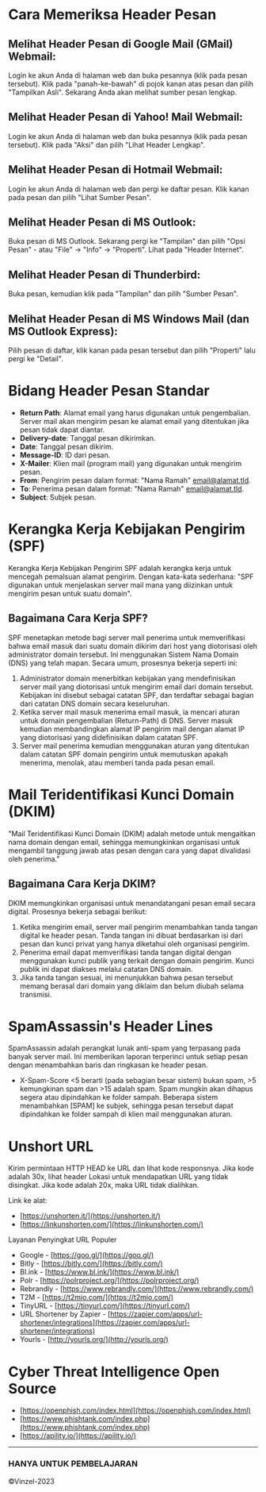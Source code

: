 
# Cara Memeriksa Header Pesan

## Melihat Header Pesan di **Google Mail (GMail) Webmail**:
Login ke akun Anda di halaman web dan buka pesannya (klik pada pesan tersebut). Klik pada "panah-ke-bawah" di pojok kanan atas pesan dan pilih "Tampilkan Asli". Sekarang Anda akan melihat sumber pesan lengkap.

## Melihat Header Pesan di **Yahoo! Mail Webmail**:
Login ke akun Anda di halaman web dan buka pesannya (klik pada pesan tersebut). Klik pada "Aksi" dan pilih "Lihat Header Lengkap".

## Melihat Header Pesan di **Hotmail Webmail**:
Login ke akun Anda di halaman web dan pergi ke daftar pesan. Klik kanan pada pesan dan pilih "Lihat Sumber Pesan".

## Melihat Header Pesan di **MS Outlook**:
Buka pesan di MS Outlook. Sekarang pergi ke "Tampilan" dan pilih "Opsi Pesan" - atau "File" -> "Info" -> "Properti". Lihat pada "Header Internet".

## Melihat Header Pesan di **Thunderbird**:
Buka pesan, kemudian klik pada "Tampilan" dan pilih "Sumber Pesan".

## Melihat Header Pesan di **MS Windows Mail (dan MS Outlook Express)**:
Pilih pesan di daftar, klik kanan pada pesan tersebut dan pilih "Properti" lalu pergi ke "Detail".

# Bidang Header Pesan Standar

- **Return Path**: Alamat email yang harus digunakan untuk pengembalian. Server mail akan mengirim pesan ke alamat email yang ditentukan jika pesan tidak dapat diantar.
- **Delivery-date**: Tanggal pesan dikirimkan.
- **Date**: Tanggal pesan dikirim.
- **Message-ID**: ID dari pesan.
- **X-Mailer**: Klien mail (program mail) yang digunakan untuk mengirim pesan.
- **From**: Pengirim pesan dalam format: "Nama Ramah" <email@alamat.tld>.
- **To**: Penerima pesan dalam format: "Nama Ramah" <email@alamat.tld>.
- **Subject**: Subjek pesan.

# Kerangka Kerja Kebijakan Pengirim (SPF)

Kerangka Kerja Kebijakan Pengirim SPF adalah kerangka kerja untuk mencegah pemalsuan alamat pengirim. Dengan kata-kata sederhana: "SPF digunakan untuk menjelaskan server mail mana yang diizinkan untuk mengirim pesan untuk suatu domain".

## Bagaimana Cara Kerja SPF?

SPF menetapkan metode bagi server mail penerima untuk memverifikasi bahwa email masuk dari suatu domain dikirim dari host yang diotorisasi oleh administrator domain tersebut. Ini menggunakan Sistem Nama Domain (DNS) yang telah mapan. Secara umum, prosesnya bekerja seperti ini:

1. Administrator domain menerbitkan kebijakan yang mendefinisikan server mail yang diotorisasi untuk mengirim email dari domain tersebut. Kebijakan ini disebut sebagai catatan SPF, dan terdaftar sebagai bagian dari catatan DNS domain secara keseluruhan.
2. Ketika server mail masuk menerima email masuk, ia mencari aturan untuk domain pengembalian (Return-Path) di DNS. Server masuk kemudian membandingkan alamat IP pengirim mail dengan alamat IP yang diotorisasi yang didefinisikan dalam catatan SPF.
3. Server mail penerima kemudian menggunakan aturan yang ditentukan dalam catatan SPF domain pengirim untuk memutuskan apakah menerima, menolak, atau memberi tanda pada pesan email.

# Mail Teridentifikasi Kunci Domain (DKIM)

"Mail Teridentifikasi Kunci Domain (DKIM) adalah metode untuk mengaitkan nama domain dengan email, sehingga memungkinkan organisasi untuk mengambil tanggung jawab atas pesan dengan cara yang dapat divalidasi oleh penerima."

## Bagaimana Cara Kerja DKIM?

DKIM memungkinkan organisasi untuk menandatangani pesan email secara digital. Prosesnya bekerja sebagai berikut:

1. Ketika mengirim email, server mail pengirim menambahkan tanda tangan digital ke header pesan. Tanda tangan ini dibuat berdasarkan isi dari pesan dan kunci privat yang hanya diketahui oleh organisasi pengirim.
2. Penerima email dapat memverifikasi tanda tangan digital dengan menggunakan kunci publik yang terkait dengan domain pengirim. Kunci publik ini dapat diakses melalui catatan DNS domain.
3. Jika tanda tangan sesuai, ini menunjukkan bahwa pesan tersebut memang berasal dari domain yang diklaim dan belum diubah selama transmisi.

# SpamAssassin's Header Lines

SpamAssassin adalah perangkat lunak anti-spam yang terpasang pada banyak server mail. Ini memberikan laporan terperinci untuk setiap pesan dengan menambahkan baris dan ringkasan ke header pesan.

- X-Spam-Score <5 berarti (pada sebagian besar sistem) bukan spam, >5 kemungkinan spam dan >15 adalah spam. Spam mungkin akan dihapus segera atau dipindahkan ke folder sampah. Beberapa sistem menambahkan [SPAM] ke subjek, sehingga pesan tersebut dapat dipindahkan ke folder sampah di klien mail menggunakan aturan.

# Unshort URL

Kirim permintaan HTTP HEAD ke URL dan lihat kode responsnya. Jika kode adalah 30x, lihat header Lokasi untuk mendapatkan URL yang tidak disingkat. Jika kode adalah 20x, maka URL tidak dialihkan.

Link ke alat:
- [https://unshorten.it/](https://unshorten.it/)
- [https://linkunshorten.com/](https://linkunshorten.com/)

Layanan Penyingkat URL Populer
- Google - [https://goo.gl/](https://goo.gl/)
- Bitly - [https://bitly.com/](https://bitly.com/)
- Bl.ink - [https://www.bl.ink/](https://www.bl.ink/)
- Polr - [https://polrproject.org/](https://polrproject.org/)
- Rebrandly - [https://www.rebrandly.com/](https://www.rebrandly.com/)
- T2M - [https://t2mio.com/](https://t2mio.com/)
- TinyURL - [https://tinyurl.com/](https://tinyurl.com/)
- URL Shortener by Zapier - [https://zapier.com/apps/url-shortener/integrations](https://zapier.com/apps/url-shortener/integrations)
- Yourls - [http://yourls.org/](http://yourls.org/)

# Cyber Threat Intelligence Open Source

- [https://openphish.com/index.html](https://openphish.com/index.html)
- [https://www.phishtank.com/index.php](https://www.phishtank.com/index.php)
- [https://apility.io/](https://apility.io/)

---------------
### HANYA UNTUK PEMBELAJARAN
 ©Vinzel-2023


